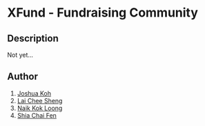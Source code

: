 # XFund - Fundraising Community

## Description
Not yet...


## Author
1. [Joshua Koh](https://github.com/Joshuakme)
2. [Lai Chee Sheng](https://github.com/EcasLai)
3. [Naik Kok Loong](https://github.com/NKokLoong)
4. [Shia Chai Fen](https://github.com/Tiffany72)
